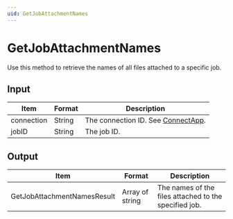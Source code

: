 ```yaml
---
uid: GetJobAttachmentNames
---
```


# GetJobAttachmentNames

Use this method to retrieve the names of all files attached to a specific job.

<!-- Available from DataMiner 10.0.5 onwards. -->

## Input

| Item       | Format | Description                                          |
|------------|--------|------------------------------------------------------|
| connection | String | The connection ID. See [ConnectApp](xref:ConnectApp). |
| jobID      | String | The job ID.                                          |

## Output

| Item                        | Format          | Description                                           |
|-----------------------------|-----------------|-------------------------------------------------------|
| GetJobAttachmentNamesResult | Array of string | The names of the files attached to the specified job. |
